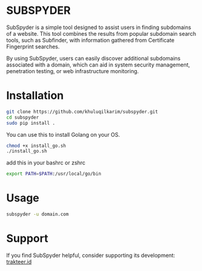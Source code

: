 # SUBSPYDER

SubSpyder is a simple tool designed to assist users in finding subdomains of a website. This tool combines the results from popular subdomain search tools, such as Subfinder, with information gathered from Certificate Fingerprint searches.

By using SubSpyder, users can easily discover additional subdomains associated with a domain, which can aid in system security management, penetration testing, or web infrastructure monitoring.


# Installation 

```bash
git clone https://github.com/khuluqilkarim/subspyder.git
cd subspyder
sudo pip install .
```

You can use this to install Golang on your OS.
```bash
chmod +x install_go.sh
./install_go.sh
```
add this in your bashrc or zshrc 

```bash
export PATH=$PATH:/usr/local/go/bin
```
# Usage 

```bash
subspyder -u domain.com
```

# Support 
If you find SubSpyder helpful, consider supporting its development: [trakteer.id](https://trakteer.id/khuluqilkarim/tip)